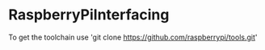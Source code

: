 RaspberryPiInterfacing
======================

To get the toolchain use 'git clone https://github.com/raspberrypi/tools.git'
